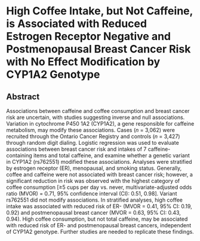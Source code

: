 # High Coffee Intake, but Not Caffeine, is Associated with Reduced Estrogen Receptor Negative and Postmenopausal Breast Cancer Risk with No Effect Modification by CYP1A2 Genotype

## Abstract

Associations between caffeine and coffee consumption and breast cancer risk are uncertain, with studies suggesting inverse and null associations. Variation in cytochrome P450 1A2 (CYP1A2), a gene responsible for caffeine metabolism, may modify these associations. Cases (_n_ = 3,062) were recruited through the Ontario Cancer Registry and controls (_n_ = 3,427) through random digit dialing. Logistic regression was used to evaluate associations between breast cancer risk and intakes of 7 caffeine-containing items and total caffeine, and examine whether a genetic variant in CYP1A2 (rs762551) modified these associations. Analyses were stratified by estrogen receptor (ER), menopausal, and smoking status. Generally, coffee and caffeine were not associated with breast cancer risk; however, a significant reduction in risk was observed with the highest category of coffee consumption [≥5 cups per day vs. never, multivariate-adjusted odds ratio (MVOR) = 0.71, 95% confidence interval (CI): 0.51, 0.98]. Variant rs762551 did not modify associations. In stratified analyses, high coffee intake was associated with reduced risk of ER- (MVOR = 0.41, 95% CI: 0.19, 0.92) and postmenopausal breast cancer (MVOR = 0.63, 95% CI: 0.43, 0.94). High coffee consumption, but not total caffeine, may be associated with reduced risk of ER- and postmenopausal breast cancers, independent of CYP1A2 genotype. Further studies are needed to replicate these findings.